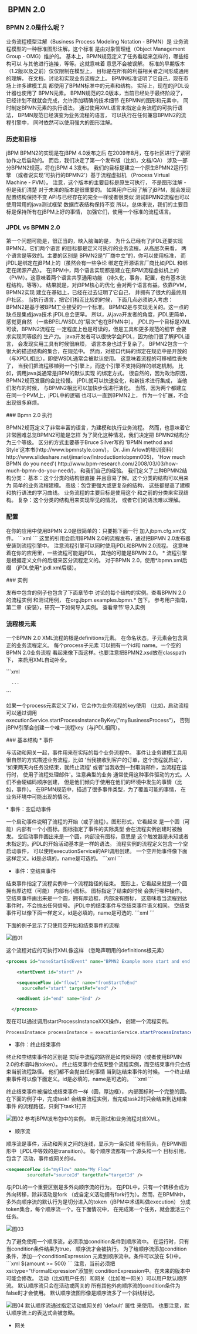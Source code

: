 ##  BPMN 2.0
### BPMN 2.0是什么呢？
<p>
业务流程模型注解（Business Process Modeling Notation - BPMN）是 业务流程模型的一种标准图形注解。这个标准 是由对象管理组（Object Management Group - OMG）维护的。 
基本上，BPMN规范定义了任务看起来怎样的，哪些结构可以 与其他进行连接，等等。这就意味着 意思不会被误解。 
标准的早期版本（1.2版以及之前）仅仅限制在模型上， 目标是在所有的利益相关者之间形成通用的理解， 在文档，讨论和实现业务流程之上。 BPMN标准证明了它自己，现在市场上许多建模工具 都使用了BPMN标准中的元素和结构。 实际上，现在的jPDL设计器也使用了 BPMN元素。 
BPMN规范的2.0版本，当前已经处于最终阶段了， 已经计划不就就会完成，允许添加精确的技术细节 在BPMN的图形和元素中， 同时制定BPMN元素的执行语法。 通过使用XML语言来指定业务流程的可执行语法， BPMN规范已经演变为业务流程的语言， 可以执行在任何兼容BPMN2的流程引擎中， 同时依然可以使用强大的图形注解。 
</p>

### 历史和目标
<p>
jBPM BPMN2的实现是在jBPM 4.0发布之后 在2009年8月，在与社区进行了紧密协作之后启动的。 而后，我们决定了第一个发布版（比如，文档/QA） 涉及一部分BPMN2规范，将在jBPM 4.3发布。 
我们的目标是建立一个原生BPMN2运行引擎 （或者说实现'可执行的BPMN2'）基于流程虚拟机 （Process Virtual Machine - PVM）。 注意，这个版本的主要目标是原生可执行， 不是图形注解 - 但是我们清楚 对于未来的版本是很重要的。 
如果用户已经了解了jBPM，就会发现 
配置结构保持不变 
API与已经存在的完全一样或者很类似 
测试BPMN2流程也可以使用常用的java测试框架 
数据库表结构保持不变
所以，总体来说，我们的主要目标是保持所有在jBPM上好的事情， 加强它们，使用一个标准的流程语言。 
</p>

### JPDL vs BPMN 2.0
<p>
第一个问题可能是，很正当的，映入脑海的是， 为什么已经有了jPDL还要实现BPMN2。它们两个语言 的目标都是定义可执行的业务流程。从高层次来看， 两个语言是等效的。主要的区别是 BPMN2是“厂商中立”的，你可以使用标准， 而jPDL是绑定在jBPM上的（虽然会有一些争论 绑定在开源语言厂商比如jPDL 和绑定在闭源产品）。 
在jBPM中，两个语言实现都是建立在jBPM流程虚拟机上的 （PVM）。这意味着两个语言共享通用功能 （持久化，事务，配置，也有基本流程结构，等等）。 结果就是，对jBPM核心的优化 会对两个语言有益。依靠PVM，BPMN2实现 建立在基础上，已经在过去证明了它自己， 并拥有了很大的最终用户社区。 
当执行语言，把它们相互比较的时候， 下面几点必须纳入考虑： 
BPMN2是基于被BPM工业接受的一个标准。 
BPMN2是与实现无关的。这一点的缺点是集成java技术 jPDL总会更早。 所以，从java开发者的角度，jPDL更简单，感觉更自然 （一些BPEL/WSDL的“层次”也在BPMN中）。 
jPDL的一个目标是XML可读，BPMN2流程在 一定程度上也是可读的，但是工具和更多规范的细节 会要求实现同等级的 生产力。 
java开发者可以很快学会jPDL，因为他们很了解jPDL语言， 会发现实用工具有时候很麻烦， 语言本身也过于复杂了。 
BPMN2包含一个很大的描述结构的集合，在规范中。 然而，对接口代码的绑定在规范中是开放的 （与XPDL相比），即使WSDL通常会被默认使用。 这意味着流程的可移植性丧失了， 当我们把流程移植到一个引擎上，而这个引擎不支持同样的绑定机制。 比如，调用java类通常是jBPM的默认实现 的绑定方式。
很自然的，因为政治原因，BPMN2规范发展的会比较慢。 jPDL就可以快速变化，和新技术进行集成， 当他们发布的时候， 与BPMN2相比可以加快步伐进行演化。 当然，因为两个都建立在同一个PVM上，jPDL中的逻辑 也可以一直到BPMN2上， 作为一个扩展，不会出现很多麻烦。 
</P>
### Bpmn 2.0 执行

<p>
BPMN2规范定义了非常丰富的语言，为建模和执行业务流程。 然而，也意味着它非常困难总览BPMN2可能是怎样 为了简化这种情况，我们决定把 BPMN2结构分为三个等级。 区分的方式主要基于Bruce Silver写的 'BPMN method and Style'这本书(http://www.bpmnstyle.com/)， Dr. Jim Arlow的培训资料( http://www.slideshare.net/jimarlow/introductiontobpmn005)， 'How much BPMN do you need'( http://www.bpm-research.com/2008/03/03/how-much-bpmn-do-you-need/)， 和我们自己的经验。 
我们定义了三种BPMN2结构分类： 
基本：这个分类的结构很直接 并且容易了解。这个分类的结构可以用来为 简单的业务流程建模。 
高级：包含更强大或更复杂的结构， 这些都提高了建模和执行语法的学习曲线。 业务流程的主要目标是使用这个 和之前的分类来实现结构。 
复杂：这个分类的结构用来实现罕见的情况， 或者它们的语法难以理解。
</P>

### 配置
<p>
在你的应用中使用BPMN 2.0是很简单的：只要把下面一行 加入jbpm.cfg.xml文件。 
```xml
<import resource="jbpm.bpmn.cfg.xml" />
```
这里的引用会启用BPMN 2.0的流程发布，通过把BPMN 2.0发布器安装到流程引擎中。 注意流程引擎可以同时使用jPDL和BPMN 2.0流程。 这意味着在你的应用里，一些流程可能是jPDL， 其他的可能是BPMN 2.0。 
* 流程引擎是根据定义文件的后缀来区分流程定义的。 对于BPMN 2.0，使用*.bpmn.xml后缀 （jPDL使用*.jpdl.xml后缀）。 
</p>
### 实例

<p>
	发布中包含的例子也包含了下面章节中 讨论的每个结构的实例。查看BPMN 2.0的流程实例 和测试用例， 在org.jbpm.examples.bpmn.* 包下。 
参考用户指南，第二章（安装），研究一下如何导入实例。 查看章节'导入实例
</P>

### 流程根元素
<p>
一个BPMN 2.0 XML流程的根是definitions元素。 在命名状态，子元素会包含真正的业务流程定义。 每个process子元素 可以拥有一个id和 name。一个空的BPMN 2.0业务流程 看起来像下面这样。也要注意把BPMN2.xsd放在classpath下， 来启用XML自动补全。 
</p>
```xml
<definitions id="myProcesses"
  xmlns:xsi="http://www.w3.org/2001/XMLSchema-instance"
  xsi:schemaLocation="http://schema.omg.org/spec/BPMN/2.0 BPMN20.xsd"
  xmlns="http://schema.omg.org/spec/BPMN/2.0"
  typeLanguage="http://www.w3.org/2001/XMLSchema"
  expressionLanguage="http://www.w3.org/1999/XPath"
  targetNamespace="http://jbpm.org/example/bpmn2">

  <process id="myBusinessProcess" name="My business processs">

      ...

  </process>
<definitions>
```
<p>
如果一个process元素定义了id，它会作为业务流程的key使用 （比如，启动流程可以通过调用executionService.startProcessInstanceByKey("myBusinessProcess")， 否则jBPM引擎会创建一个唯一流程key（与jPDL相同）。 
</p>
### 基本结构
* 事件
<p>
与活动和网关一起，事件用来在实际的每个业务流程中。 事件让业务建模工具用很自然的方式描述业务流程，比如 '当我接收到客户的订单，这个流程就启动'， '如果两天内任务没结束，就终止流程' 或者'当我收到一封取消邮件，当流程在运行时， 使用子流程处理邮件'。注意典型的业务 通常使用这种事件驱动的方式。人们不会硬编码顺序创建， 但是他们倾向于使用在他们的环境中发生的事情（比如，事件）。 在BPMN规范中，描述了很多事件类型，为了覆盖可能的事情， 在业务环境中可能出现的情况。
</p>
* 事件：空启动事件
<p>
一个启动事件说明了流程的开始（或子流程）。图形形式，它看起来 是一个圆（可能）内部有一个小图标。图标指定了事件的实际类型 会在流程实例创建时被触发。 
空启动事件画出来是一个圆，内部没有图标，意思是 这个触发器是未知或者未指定的。jPDL的开始活动基本是一样的语法。 流程实例的流程定义包含一个空启动事件， 可以使用executionService的API调用创建。 
一个空开始事件像下面这样定义。id是必填的，name是可选的。
```xml
<startEvent id="start"  name="myStart" />
```
</p>

* 事件：空结束事件
<p>
结束事件指定了流程实例中一个流程路径的结束。 图形上，它看起来就是一个圆 拥有厚边框（可能） 内部有小图标。 图标指定了结束的时候 会执行哪种操作。 
空结束事件画出来是一个圆，拥有厚边框，内部没有图标， 这意味着当流程到达事件时，不会抛出任何信号。 jPDL中的结束事件与空结束事件语义相同。 
空结束事件可以像下面一样定义，id是必填的，name是可选的.
```xml
<endEvent id="end" name="myEnd" />
```
</p>
下面的例子显示了只使用空开始和结束事件的流程:

![图01](/java框架/activiti/img/act02.png)

这个流程对应的可执行XML像这样 （忽略声明用的definitions根元素）
```xml
<process id="noneStartEndEvent" name="BPMN2 Example none start and end event">

    <startEvent id="start" />

    <sequenceFlow id="flow1" name="fromStartToEnd"
      sourceRef="start" targetRef="end" />

    <endEvent id="end" name="End" />

  </process>
```
现在可以通过调用startProcessInstanceXXX操作， 创建一个流程实例。
```java
ProcessInstance processInstance = executionService.startProcessInstanceByKey("noneStartEndEvent");
```
* 事件：终止结束事件
<p>
终止和空结束事件的区别是 实际中流程的路径是如何处理的（或者使用BPMN 2.0的术语叫做token）。 终止结束事件会结束整个流程实例，而空结束事件只会结束当前流程路径。 他们都不会抛出任何事情 当到达结束事件的时候。 
一个终止结束事件可以像下面定义。id是必填的，name是可选的。
```xml
<endEvent id="terminateEnd" name="myTerminateEnd">
  <terminateEventDefinition/>
</endEvent>
```
</p>
<p>
终止结束事件被描绘成结束事件一样（圆，厚边框）， 内部图标时一个完整的圆。在下面的例子中，完成task1 会结束流程实例，当完成task2时只会结束到达结束事件 的流程路径，只剩下task1打开</p>

![图02](/java框架/activiti/img/act03.png)
参考jBPM发布包中的实例， 单元测试和业务流程对应XML。 
* 顺序流
<p>
顺序流是事件，活动和网关之间的连线，显示为一条实线 带有箭头，在BPMN图形中（jPDL中等效的是transition）。 每个顺序流都有一个源头和一个 目标引用，包含了 活动，事件或网关的id。 

```xml
<sequenceFlow id="myFlow" name="My Flow"
        sourceRef="sourceId" targetRef="targetId" />
```

与jPDL的一个重要区别是多外向顺序流的行为。 在jPDL中，只有一个转移会成为外向转移，除非活动是fork （或自定义活动拥有fork行为）。然而，在BPMN中， 多外向顺序流的默认行为是切分进入的token（jBPM中术语叫做execution） 分成token集合，每个顺序流一个。在下面情况中， 在完成第一个任务，就会激活三个任务。</p>

![图03](/java框架/activiti/img/act04.png)

<p>
为了避免使用一个顺序流，必须添加condition条件到顺序流中。 在运行时，只有当condition条件结果为true， 顺序流才会被执行。 
为了给顺序流添加condition条件，添加一个conditionExpression 元素到顺序流中。条件可以放在 ${}中。
```xml
<sequenceFlow id=....>
  <conditionExpression xsi:type="tFormalExpression">${amount >= 500}</conditionExpression>
</sequenceFlow>
```
注意，当前必须把 xsi:type="tFormalExpression"添加到 conditionExpression中。在未来的版本中可能会修改。 
活动（比如用户任务）和网关（比如唯一网关）可以用户默认顺序流。 默认顺序流只会在活动或网关的 所有其他外向顺序流的condition条件为false时才会使用。 默认顺序流图形像是顺序流多了一个斜线标记。 

![图04](/java框架/activiti/img/act05.png)
默认顺序流通过指定活动或网关的 'default' 属性 来使用。 
也要注意，默认顺序流上的表达式会被忽略。</p>

* 网关



